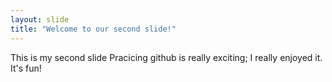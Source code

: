 ```yaml
---
layout: slide
title: "Welcome to our second slide!"
---
```

This is my second slide
Pracicing github is really exciting; I really enjoyed it. It's fun!
